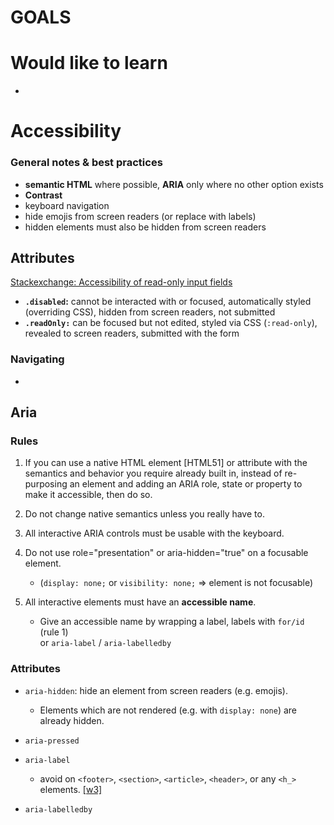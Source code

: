 # GOALS

# Would like to learn

*  

# Accessibility

### General notes & best practices

* **semantic HTML** where possible, **ARIA** only where no other option exists
* **Contrast**
* keyboard navigation
* hide emojis from screen readers (or replace with labels)
* hidden elements must also be hidden from screen readers

## Attributes

[Stackexchange: Accessibility of read-only input fields](https://ux.stackexchange.com/questions/34055/accessibility-vs-read-only-input-fields)

* **`.disabled`:** cannot be interacted with or focused, automatically styled (overriding CSS), hidden from screen readers, not submitted
* **`.readOnly:`** can be focused but not edited, styled via CSS (`:read-only`), revealed to screen readers, submitted with the form


### Navigating

* 


## Aria

### Rules

1. If you can use a native HTML element [HTML51] or attribute with the semantics and behavior you require already built in, instead of re-purposing an element and adding an ARIA role, state or property to make it accessible, then do so.

2. Do not change native semantics unless you really have to.

3. All interactive ARIA controls must be usable with the keyboard.

4. Do not use role="presentation" or aria-hidden="true" on a focusable element.

      * (`display: none;` or `visibility: none;` => element is not focusable)

5. All interactive elements must have an **accessible name**.

      * Give an accessible name by wrapping a label, labels with `for/id` (rule 1)  
      or `aria-label` / `aria-labelledby`

### Attributes

* `aria-hidden`: hide an element from screen readers (e.g. emojis). 
  - Elements which are not rendered (e.g. with `display: none`) are already hidden.
* `aria-pressed`
* `aria-label`
  - avoid on `<footer>`, `<section>`, `<article>`, `<header>`, or any `<h_>` elements. [[w3]](https://www.w3.org/TR/using-aria/#label-support)

* `aria-labelledby`